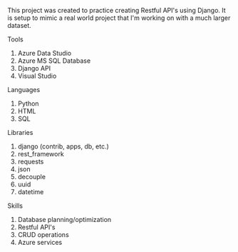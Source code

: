 This project was created to practice creating Restful API's using Django. It is setup to mimic a real world project that I'm working on with a much larger dataset.

Tools
  1.	Azure Data Studio
  2.	Azure MS SQL Database
  3.	Django API
  4.	Visual Studio
     
Languages
  1.	Python
  2.	HTML
  3.	SQL
     
Libraries
  1.  django (contrib, apps, db, etc.)
  2.  rest_framework
  3.	requests
  4.	json
  5.	decouple
  6.	uuid
  7.	datetime

Skills
  1.	Database planning/optimization
  2.	Restful API's
  3.	CRUD operations
  4.	Azure services
